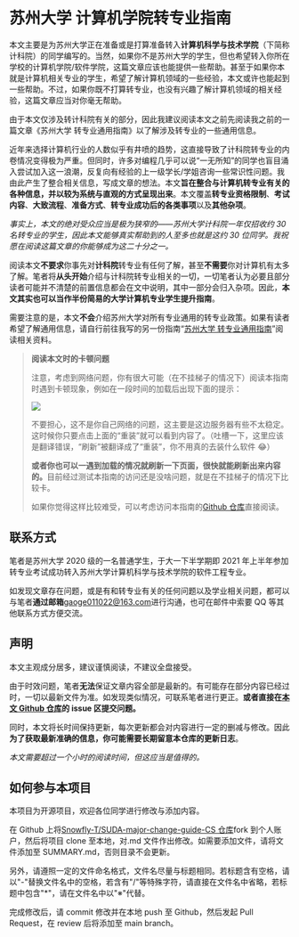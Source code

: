 # 苏州大学 计算机学院转专业指南

本文主要是为苏州大学正在准备或是打算准备转入**计算机科学与技术学院**（下简称计科院）的同学编写的。当然，如果你不是苏州大学的学生，但也希望转入你所在学校的计算机学院/软件学院，这篇文章应该也能提供一些帮助。甚至于如果你本就是计算机相关专业的学生，希望了解计算机领域的一些经验，本文或许也能起到一些帮助。不过，如果你既不打算转专业，也没有兴趣了解计算机领域的相关经验，这篇文章应当对你毫无帮助。

由于本文仅涉及转计科院有关的部分，因此我建议阅读本文之前先阅读我之前的一篇文章《苏州大学 转专业通用指南》以了解涉及转专业的一些通用信息。

近年来选择计算机行业的人数似乎有井喷的趋势，这直接导致了计科院转专业的内卷情况变得极为严重。但同时，许多对编程几乎可以说“一无所知”的同学也盲目涌入尝试加入这一浪潮，反复向有经验的上一级学长/学姐咨询一些常识性问题。我由此产生了整合相关信息，写成文章的想法。本文**旨在整合与计算机转专业有关的各种信息，并以较为系统与直观的方式呈现出来**。本文覆盖**转专业资格限制**、**考试内容**、**大致流程**、**准备方式**、**转专业成功后的各类事项**以及**其他杂项**。

_事实上，本文的绝对受众应当是极为狭窄的——苏州大学计科院一年仅招收约 30 名转专业的学生，因此本文能够真实帮助到的人至多也就是这约 30 位同学。我祝愿在阅读这篇文章的你能够成为这二十分之一。_

阅读本文**不要求**你事先对**计科院**转专业有任何了解，甚至**不需要**你对计算机有太多了解。笔者将**从头开始**介绍与计科院转专业相关的一切，一切笔者认为必要且部分读者可能并不清楚的前置信息都会在文中说明，其中一部分会归入杂项。因此，**本文其实也可以当作半份简易的大学计算机专业学生提升指南**。

需要注意的是，本文**不会**介绍苏州大学对所有专业通用的转专业政策。如果有读者希望了解通用信息，请自行前往我写的另一份指南“[苏州大学 转专业通用指南](https://gaoge011022.gitbook.io/suda-major-change-guide-universal)”阅读相关资料。

> **阅读本文时的卡顿问题**
>
> 注意，考虑到网络问题，你有很大可能（在不挂梯子的情况下）阅读本指南时遇到卡顿现象，例如在一段时间的加载后出现下面的提示：
>
> ![](https://s3.bmp.ovh/imgs/2022/06/16/b7b8ad38e67fb081.png)
>
> 不要担心，这不是你自己网络的问题，这主要是这边服务器有些不太稳定。这时候你只要点击上面的“重装”就可以看到内容了。（吐槽一下，这里应该是翻译错误，“刷新”被翻译成了“重装”，你不用真的去装什么软件 😂）
>
> <b>或者你也可以一遇到加载的情况就刷新一下页面，很快就能刷新出来内容的。</b>目前经过测试本指南的访问还是没啥问题，就是在不挂梯子的情况下比较卡。
>
> 如果你觉得这样比较难受，可以考虑访问本指南的[Github 仓库](https://github.com/Snowfly-T/SUDA-major-change-guide-CS)直接阅读。

## 联系方式

笔者是苏州大学 2020 级的一名普通学生，于大一下半学期即 2021 年上半年参加转专业考试成功转入苏州大学计算机科学与技术学院的软件工程专业。

如发现文章存在问题，或是有和转专业有关的任何问题以及学业相关问题，都可以与笔者**通过邮箱**[gaoge011022@163.com](mailto:gaoge011022@163.com)进行沟通，也可在邮件中索要 QQ 等其他联系方式方便交流。

## 声明

本文主观成分居多，建议谨慎阅读，不建议全盘接受。

由于时效问题，笔者**无法**保证文章内容全部是最新的。有可能存在部分内容已经过时，一切以最新文件为准。如发现类似情况，可联系笔者进行更正。**或者直接在[本文 Github 仓库](https://github.com/Snowfly-T/SUDA-major-change-guide-CS)的 issue 区提交问题。**

同时，本文将长时间保持更新，每次更新都会对内容进行一定的删减与修改。因此**为了获取最新准确的信息，你可能需要长期留意本仓库的更新日志**。

_本文需要超过一个小时的阅读时间，但这应当是值得的。_

## 如何参与本项目

本项目为开源项目，欢迎各位同学进行修改与添加内容。

在 Github 上将[Snowfly-T/SUDA-major-change-guide-CS 仓库](https://github.com/Snowfly-T/SUDA-major-change-guide-CS)fork 到个人账户，然后将项目 clone 至本地，对.md 文件作出修改。如需要添加文件，请将文件添加至 SUMMARY.md，否则目录不会更新。

另外，请遵照一定的文件命名格式，文件名尽量与标题相同。若标题含有空格，请以"-"替换文件名中的空格，若含有"/"等特殊字符，请直接在文件名中省略，若标题中包含"\*"，请在文件名中以"※"代替。

完成修改后，请 commit 修改并在本地 push 至 Github，然后发起 Pull Request，在 review 后将添加至 main branch。
